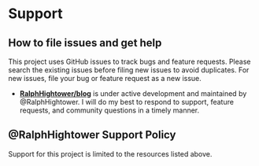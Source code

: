 # Support 

## How to file issues and get help

This project uses GitHub issues to track bugs and feature requests. Please search the existing issues before filing new issues to avoid duplicates. For new issues, file your bug or feature request as a new issue.

- **[RalphHightower/blog](https://github.com/RalphHightower/blog/)** is under active development and maintained by @RalphHightower. I will do my best to respond to support, feature requests, and community questions in a timely manner.

## @RalphHightower Support Policy

Support for this project is limited to the resources listed above.
